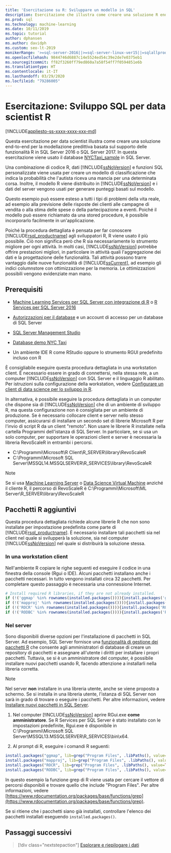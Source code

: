 ```yaml
---
title: 'Esercitazione su R: Sviluppare un modello in SQL'
description: Esercitazione che illustra come creare una soluzione R end-to-end per l'analisi nel database.
ms.prod: sql
ms.technology: machine-learning
ms.date: 10/11/2019
ms.topic: tutorial
author: dphansen
ms.author: davidph
ms.custom: seo-lt-2019
monikerRange: '>=sql-server-2016||>=sql-server-linux-ver15||=sqlallproducts-allversions'
ms.openlocfilehash: 9844746d6887c14e5524ed54c39e2de7e0375eb1
ms.sourcegitcommit: ff82f3260ff79ed860a7a58f54ff7f0594851e6b
ms.translationtype: HT
ms.contentlocale: it-IT
ms.lasthandoff: 03/29/2020
ms.locfileid: "79286005"
---
```

# <a name="tutorial-sql-development-for-r-data-scientists"></a>Esercitazione: Sviluppo SQL per data scientist R
[!INCLUDE[appliesto-ss-xxxx-xxxx-xxx-md](../../includes/appliesto-ss-xxxx-xxxx-xxx-md.md)]

Questa esercitazione per data scientist illustra come creare una soluzione end-to-end per la modellazione predittiva basata sul supporto delle funzionalità R in SQL Server 2016 o SQL Server 2017. In questa esercitazione viene usato il database [NYCTaxi_sample](demo-data-nyctaxi-in-sql.md) in SQL Server. 

Una combinazione di codice R, dati [!INCLUDE[ssNoVersion](../../includes/ssnoversion-md.md)] e funzioni SQL personalizzate viene usata per creare un modello di classificazione che indica la probabilità che l'autista riceva una mancia per una determinata corsa. Inoltre, il modello R viene distribuito in [!INCLUDE[ssNoVersion](../../includes/ssnoversion-md.md)] e i dati del server vengono usati per generare punteggi basati sul modello.

Questo esempio può essere esteso a tutti i tipi di problemi della vita reale, ad esempio alla previsione delle risposte dei clienti alle campagne di vendita o alla stima delle spese o della partecipazione a eventi. Poiché il modello può essere richiamato da una stored procedure, è possibile incorporarlo facilmente in un'applicazione.

Poiché la procedura dettagliata è pensata per far conoscere [!INCLUDE[rsql_productname](../../includes/rsql-productname-md.md)] agli sviluppatori R, R viene usato il più possibile. Ciò non significa però che R sia necessariamente lo strumento migliore per ogni attività. In molti casi, [!INCLUDE[ssNoVersion](../../includes/ssnoversion-md.md)] potrebbe offrire prestazioni migliori, in particolare in attività quali l'aggregazione dei dati e la progettazione delle funzionalità.  Tali attività possono trarre vantaggio dalle nuove funzionalità di [!INCLUDE[ssCurrent](../../includes/sscurrent-md.md)], ad esempio gli indici columnstore con ottimizzazione per la memoria. Le ottimizzazioni possibili vengono evidenziate man mano.

## <a name="prerequisites"></a>Prerequisiti

+ [Machine Learning Services per SQL Server con integrazione di R](../install/sql-machine-learning-services-windows-install.md#verify-installation) o [R Services per SQL Server 2016](../install/sql-r-services-windows-install.md)

+ [Autorizzazioni per il database](../security/user-permission.md) e un account di accesso per un database di SQL Server

+ [SQL Server Management Studio](https://docs.microsoft.com/sql/ssms/download-sql-server-management-studio-ssms)

+ [Database demo NYC Taxi](demo-data-nyctaxi-in-sql.md)

+ Un ambiente IDE R come RStudio oppure lo strumento RGUI predefinito incluso con R

È consigliabile eseguire questa procedura dettagliata in una workstation client. È necessario essere in grado di connettersi, nella stessa rete, a un computer [!INCLUDE[ssNoVersion](../../includes/ssnoversion-md.md)] con SQL Server e il linguaggio R abilitato. Per istruzioni sulla configurazione della workstation, vedere [Configurare un client di data science per lo sviluppo in R](../r/set-up-a-data-science-client.md).

In alternativa, è possibile eseguire la procedura dettagliata in un computer che dispone sia di [!INCLUDE[ssNoVersion](../../includes/ssnoversion-md.md)] che di un ambiente di sviluppo R, ma questa configurazione non è consigliata per un ambiente di produzione. Se è necessario collocare client e server nello stesso computer, assicurarsi di installare un secondo set di librerie Microsoft R per l'invio di script R da un client "remoto". Non usare le librerie R installate nella cartella Programmi dell'istanza di SQL Server. In particolare, se si usa un solo computer, per supportare le operazioni client e server è necessaria la libreria RevoScaleR in entrambi i percorsi.

+ C:\Programmi\Microsoft\R Client\R_SERVER\library\RevoScaleR 
+ C:\Programmi\Microsoft SQL Server\MSSQL14.MSSQLSERVER\R_SERVICES\library\RevoScaleR

> [!NOTE]
> Se si usa [Machine Learning Server](https://docs.microsoft.com/machine-learning-server/) o [Data Science Virtual Machine](https://docs.microsoft.com/azure/machine-learning/data-science-virtual-machine/) anziché il cliente R, il percorso di RevoScaleR è C:\Programmi\Microsoft\ML Server\R_SERVER\library\RevoScaleR

<a name="add-packages"></a>

## <a name="additional-r-packages"></a>Pacchetti R aggiuntivi

Questa procedura dettagliata richiede alcune librerie R che non sono installate per impostazione predefinita come parte di [!INCLUDE[rsql_productname](../../includes/rsql-productname-md.md)]. È necessario installare tali pacchetti sia nel client nel quale si svilupperà la soluzione, sia nel computer [!INCLUDE[ssNoVersion](../../includes/ssnoversion-md.md)] nel quale si distribuirà la soluzione stessa.

### <a name="on-a-client-workstation"></a>In una workstation client

Nell'ambiente R copiare le righe seguenti ed eseguire il codice in una finestra della console (Rgui o IDE). Alcuni pacchetti installano anche i pacchetti necessari. In tutto vengono installati circa 32 pacchetti. Per completare questo passaggio è necessaria una connessione Internet.
    
  ```R
  # Install required R libraries, if they are not already installed.
  if (!('ggmap' %in% rownames(installed.packages()))){install.packages('ggmap')}
  if (!('mapproj' %in% rownames(installed.packages()))){install.packages('mapproj')}
  if (!('ROCR' %in% rownames(installed.packages()))){install.packages('ROCR')}
  if (!('RODBC' %in% rownames(installed.packages()))){install.packages('RODBC')}
  ```

### <a name="on-the-server"></a>Nel server

Sono disponibili diverse opzioni per l'installazione di pacchetti in SQL Server. Ad esempio, SQL Server fornisce una [funzionalità di gestione dei pacchetti R](../r/install-additional-r-packages-on-sql-server.md) che consente agli amministratori di database di creare un repository di pacchetti e assegnare all'utente i diritti per installare i propri pacchetti. Tuttavia, se si è un amministratore del computer, è possibile installare nuovi pacchetti usando R, facendo attenzione a installarli nella libreria corretta.

> [!NOTE]
> Nel server **non** installare in una libreria utente, anche se viene proposto a schermo. Se si installa in una libreria utente, l'istanza di SQL Server non sarà in grado di trovare o eseguire i pacchetti. Per altre informazioni, vedere [Installare nuovi pacchetti in SQL Server](../r/install-additional-r-packages-on-sql-server.md).

1. Nel computer [!INCLUDE[ssNoVersion](../../includes/ssnoversion-md.md)] aprire RGui.exe **come amministratore**.  Se R Services per SQL Server è stato installato con le impostazioni predefinite, Rgui.exe è disponibile in C:\Programmi\Microsoft SQL Server\MSSQL13.MSSQLSERVER\R_SERVICES\bin\x64.

2. Al prompt di R, eseguire i comandi R seguenti:
  
  ```R
  install.packages("ggmap", lib=grep("Program Files", .libPaths(), value=TRUE)[1])
  install.packages("mapproj", lib=grep("Program Files", .libPaths(), value=TRUE)[1])
  install.packages("ROCR", lib=grep("Program Files", .libPaths(), value=TRUE)[1])
  install.packages("RODBC", lib=grep("Program Files", .libPaths(), value=TRUE)[1])
  ```
  In questo esempio la funzione grep di R viene usata per cercare il vettore di percorsi disponibili e trovare quello che include "Program Files". Per altre informazioni, vedere [https://www.rdocumentation.org/packages/base/functions/grep](https://www.rdocumentation.org/packages/base/functions/grep).

  Se si ritiene che i pacchetti siano già installati, controllare l'elenco dei pacchetti installati eseguendo `installed.packages()`.

## <a name="next-steps"></a>Passaggi successivi

> [!div class="nextstepaction"]
> [Esplorare e riepilogare i dati](walkthrough-view-and-summarize-data-using-r.md)

